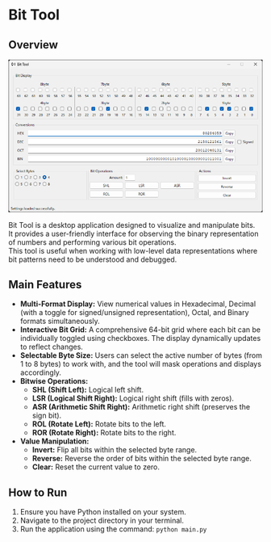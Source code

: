 # Bit Tool

## Overview
<img src="./files/image.png" alt="Bit Tool Screenshot">  

Bit Tool is a desktop application designed to visualize and manipulate bits.  
It provides a user-friendly interface for observing the binary representation of numbers and performing various bit operations.  
This tool is useful when working with low-level data representations where bit patterns need to be understood and debugged.

## Main Features

*   **Multi-Format Display:** View numerical values in Hexadecimal, Decimal (with a toggle for signed/unsigned representation), Octal, and Binary formats simultaneously.
*   **Interactive Bit Grid:** A comprehensive 64-bit grid where each bit can be individually toggled using checkboxes. The display dynamically updates to reflect changes.
*   **Selectable Byte Size:** Users can select the active number of bytes (from 1 to 8 bytes) to work with, and the tool will mask operations and displays accordingly.
*   **Bitwise Operations:**
    *   **SHL (Shift Left):** Logical left shift.
    *   **LSR (Logical Shift Right):** Logical right shift (fills with zeros).
    *   **ASR (Arithmetic Shift Right):** Arithmetic right shift (preserves the sign bit).
    *   **ROL (Rotate Left):** Rotate bits to the left.
    *   **ROR (Rotate Right):** Rotate bits to the right.
*   **Value Manipulation:**
    *   **Invert:** Flip all bits within the selected byte range.
    *   **Reverse:** Reverse the order of bits within the selected byte range.
    *   **Clear:** Reset the current value to zero.





## How to Run

1.  Ensure you have Python installed on your system.
2.  Navigate to the project directory in your terminal.
3.  Run the application using the command: `python main.py`
